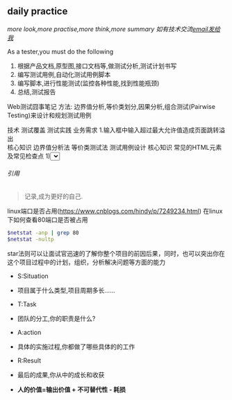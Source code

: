 ## daily practice
 
*more look,more practise,more think,more summary 如有技术交流[email发给我](mailto:314922902@qq.com)*

As a tester,you must do the following

1. 根据产品文档,原型图,接口文档等,做测试分析,测试计划书写
2. 编写测试用例,自动化测试用例脚本
3. 编写脚本,进行性能测试(监控各种性能,找到性能瓶颈)
4. 总结,测试报告

Web测试囧事笔记
方法:
边界值分析,等价类划分,因果分析,组合测试(Pairwise Testing)来设计和规划测试用例

技术 测试覆盖 测试实践 业务需求
1.输入框中输入超过最大允许值造成页面跳转溢出<br />
核心知识 边界值分析法 等价类测试法 测试用例设计
核心知识 常见的HTML元素及常见检查点
1)<select>标签,可创建单选或多选菜单
 常见检查点:下拉列表数据的正确性;数据被选中是否正确,是否变形,是否只读,多选/单选是否正确
2)<label>标签,相当于一个展示文本框
 



###### 引用
> 记录,成为更好的自己.

linux端口是否占用(https://www.cnblogs.com/hindy/p/7249234.html)
在linux下如何查看80端口是否被占用
```sh
$netstat -anp | grep 80
$netstat -nultp


```

star法则可以让面试官迅速的了解你整个项目的前因后果，同时，也可以突出你在这个项目过程中的计划，组织，分析解决问题等方面的能力<br/>
- S:Situation
- 项目属于什么类型,项目周期多长......
- T:Task
- 团队的分工,你的职责是什么?
- A:action
- 具体的实施过程,你都做了哪些具体的的工作
- R:Result
- 最后的成果,你从中的成长和收获

- **人的价值=输出价值 + 不可替代性 - 耗损**

